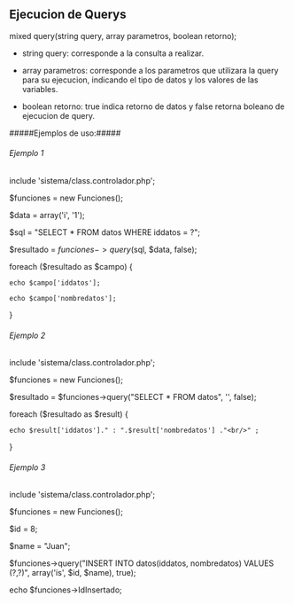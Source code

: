 ## Ejecucion de Querys ##


mixed query(string query, array parametros, boolean retorno);



* string query: corresponde a la consulta a realizar.

* array parametros: corresponde a los parametros que utilizara la query 
  para su ejecucion, indicando el 
  tipo de datos y los valores de las variables.

* boolean retorno: true indica retorno de datos y false retorna boleano 
  de ejecucion de query.



#####Ejemplos de uso:#####

###### Ejemplo 1 ######

include 'sistema/class.controlador.php';

$funciones = new Funciones();

$data = array('i', '1');

$sql = "SELECT * FROM datos WHERE iddatos = ?";

$resultado = $funciones->query($sql, $data, false);

foreach ($resultado as $campo) {

	echo $campo['iddatos'];
	
	echo $campo['nombredatos'];
	
}

###### Ejemplo 2 ######

include 'sistema/class.controlador.php';

$funciones = new Funciones();

$resultado = $funciones->query("SELECT * FROM datos", '', false);

foreach ($resultado as $result) {

    echo $result['iddatos']." : ".$result['nombredatos'] ."<br/>" ;
    
}

###### Ejemplo 3 ######

include 'sistema/class.controlador.php';

$funciones = new Funciones();

$id = 8;

$name = "Juan";

$funciones->query("INSERT INTO datos(iddatos, nombredatos) VALUES (?,?)", array('is', $id, $name), true);

echo $funciones->IdInsertado;

